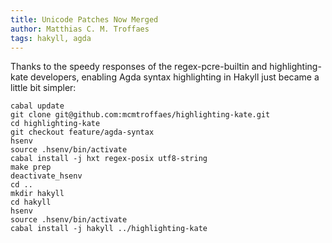 ```yaml
---
title: Unicode Patches Now Merged
author: Matthias C. M. Troffaes
tags: hakyll, agda
---
```


Thanks to the speedy responses of the regex-pcre-builtin and
highlighting-kate developers, enabling Agda syntax highlighting in
Hakyll just became a little bit simpler:

``` {.sourceCode .bash}
cabal update
git clone git@github.com:mcmtroffaes/highlighting-kate.git
cd highlighting-kate
git checkout feature/agda-syntax
hsenv
source .hsenv/bin/activate
cabal install -j hxt regex-posix utf8-string
make prep
deactivate_hsenv
cd ..
mkdir hakyll
cd hakyll
hsenv
source .hsenv/bin/activate
cabal install -j hakyll ../highlighting-kate
```
